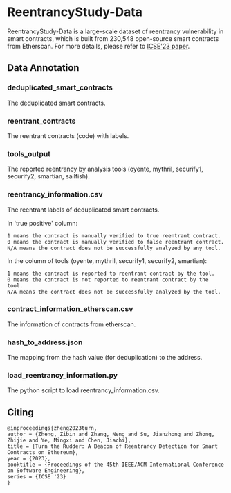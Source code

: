 # ReentrancyStudy-Data

ReentrancyStudy-Data is a large-scale dataset of reentrancy vulnerability in smart contracts, which is built from 230,548 open-source smart contracts from Etherscan. For more details, please refer to [ICSE'23 paper](https://github.com/InPlusLab/ReentrancyStudy-Data/tree/main/paper/Turn_the_Rudder_A_Beacon_of_Reentrancy_Detection_for_Smart_Contracts_on_Ethereum.pdf).

## Data Annotation

### deduplicated_smart_contracts
The deduplicated smart contracts.

### reentrant_contracts
The reentrant contracts (code) with labels.

### tools_output
The reported reentrancy by analysis tools (oyente, mythril, securify1, securify2, smartian, sailfish).

### reentrancy_information.csv
The reentrant labels of deduplicated smart contracts.

In 'true positive' column:
```
1 means the contract is manually verified to true reentrant contract.
0 means the contract is manually verified to false reentrant contract.
N/A means the contract does not be successfully analyzed by any tool.
```

In the column of tools (oyente, mythril, securify1, securify2, smartian):
```
1 means the contract is reported to reentrant contract by the tool.
0 means the contract is not reported to reentrant contract by the tool.
N/A means the contract does not be successfully analyzed by the tool.
```

### contract_information_etherscan.csv
The information of contracts from etherscan.

### hash_to_address.json
The mapping from the hash value (for deduplication) to the address.

### load_reentrancy_information.py
The python script to load reentrancy_information.csv.

## Citing
```
@inproceedings{zheng2023turn,
author = {Zheng, Zibin and Zhang, Neng and Su, Jianzhong and Zhong, Zhijie and Ye, Mingxi and Chen, Jiachi},
title = {Turn the Rudder: A Beacon of Reentrancy Detection for Smart Contracts on Ethereum},
year = {2023},
booktitle = {Proceedings of the 45th IEEE/ACM International Conference on Software Engineering},
series = {ICSE '23}
}
```